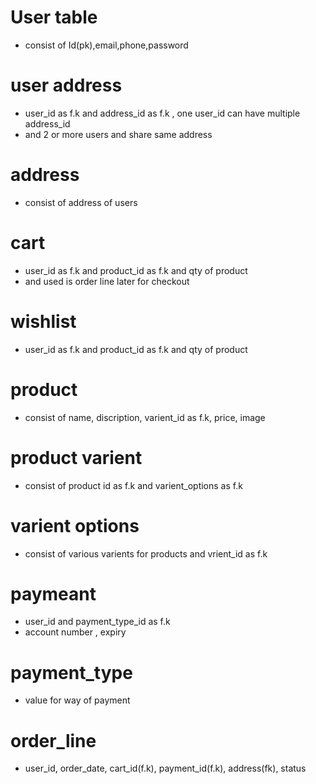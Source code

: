 # User table 
- consist of Id(pk),email,phone,password

# user address
- user_id as f.k and address_id as f.k , one user_id can have multiple address_id
- and 2 or more users and share same address

# address
- consist of address of users

# cart
- user_id as f.k and product_id as f.k and qty of product 
- and used is order line later for checkout

# wishlist
- user_id as f.k and product_id as f.k and qty of product

# product
- consist of name, discription, varient_id as f.k, price, image

# product varient 
- consist of product id as f.k and varient_options as f.k

# varient options 
- consist of various varients for products and vrient_id as f.k

# paymeant
- user_id and payment_type_id as f.k
- account number , expiry

# payment_type
- value for way of payment

# order_line
- user_id, order_date, cart_id(f.k), payment_id(f.k), address(fk), status
